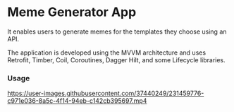 # Meme Generator App

It enables users to generate memes for the templates they choose using an API.

The application is developed using the MVVM architecture and uses Retrofit, Timber, Coil, Coroutines, Dagger Hilt, and some Lifecycle libraries.

### Usage

https://user-images.githubusercontent.com/37440249/231459776-c971e036-8a5c-4f14-94eb-c142cb395697.mp4

